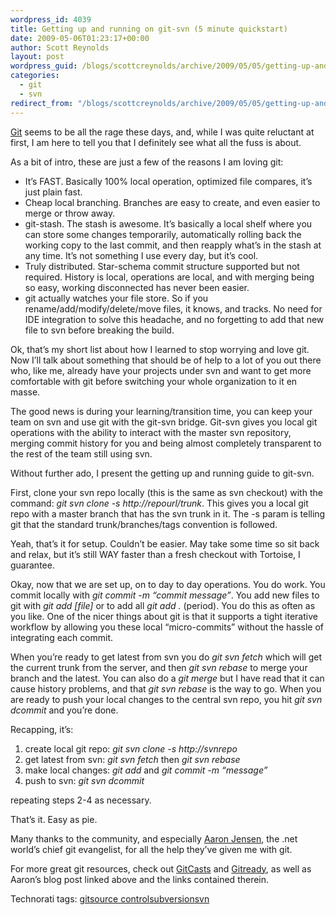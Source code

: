 ```yaml
---
wordpress_id: 4039
title: Getting up and running on git-svn (5 minute quickstart)
date: 2009-05-06T01:23:17+00:00
author: Scott Reynolds
layout: post
wordpress_guid: /blogs/scottcreynolds/archive/2009/05/05/getting-up-and-running-on-git-svn-5-minute-quickstart.aspx
categories:
  - git
  - svn
redirect_from: "/blogs/scottcreynolds/archive/2009/05/05/getting-up-and-running-on-git-svn-5-minute-quickstart.aspx/"
---
```

[Git](http://git-scm.com/) seems to be all the rage these days, and, while I was quite reluctant at first, I am here to tell you that I definitely see what all the fuss is about.

As a bit of intro, these are just a few of the reasons I am loving git:

  * It&#8217;s FAST. Basically 100% local operation, optimized file compares, it&#8217;s just plain fast.
  * Cheap local branching. Branches are easy to create, and even easier to merge or throw away.
  * git-stash. The stash is awesome. It&#8217;s basically a local shelf where you can store some changes temporarily, automatically rolling back the working copy to the last commit, and then reapply what&#8217;s in the stash at any time. It&#8217;s not something I use every day, but it&#8217;s cool.
  * Truly distributed. Star-schema commit structure supported but not required. History is local, operations are local, and with merging being so easy, working disconnected has never been easier.
  * git actually watches your file store. So if you rename/add/modify/delete/move files, it knows, and tracks. No need for IDE integration to solve this headache, and no forgetting to add that new file to svn before breaking the build.

Ok, that&#8217;s my short list about how I learned to stop worrying and love git. Now I&#8217;ll talk about something that should be of help to a lot of you out there who, like me, already have your projects under svn and want to get more comfortable with git before switching your whole organization to it en masse.

The good news is during your learning/transition time, you can keep your team on svn and use git with the git-svn bridge. Git-svn gives you local git operations with the ability to interact with the master svn repository, merging commit history for you and being almost completely transparent to the rest of the team still using svn.

Without further ado, I present the getting up and running guide to git-svn.

First, clone your svn repo locally (this is the same as svn checkout) with the command: _git svn clone -s http://repourl/trunk_. This gives you a local git repo with a master branch that has the svn trunk in it. The -s param is telling git that the standard trunk/branches/tags convention is followed. 

Yeah, that&#8217;s it for setup. Couldn&#8217;t be easier. May take some time so sit back and relax, but it&#8217;s still WAY faster than a fresh checkout with Tortoise, I guarantee. 

Okay, now that we are set up, on to day to day operations. You do work. You commit locally with _git commit -m &#8220;commit message&#8221;_. You add new files to git with _git add [file]_ or to add all _git add ._ (period). You do this as often as you like. One of the nicer things about git is that it supports a tight iterative workflow by allowing you these local &#8220;micro-commits&#8221; without the hassle of integrating each commit.

When you&#8217;re ready to get latest from svn you do _git svn fetch_ which will get the current trunk from the server, and then _git svn rebase_ to merge your branch and the latest. You can also do a _git merge_ but I have read that it can cause history problems, and that _git svn rebase_ is the way to go. When you are ready to push your local changes to the central svn repo, you hit _git svn dcommit_ and you&#8217;re done.

Recapping, it&#8217;s:

  1. create local git repo: _git svn clone -s http://svnrepo_ 
  2. get latest from svn: _git svn fetch_ then _git svn rebase_
  3. make local changes: _git add_ and _git commit -m &#8220;message&#8221;_
  4. push to svn: _git svn dcommit_ 

repeating steps 2-4 as necessary. 

That&#8217;s it. Easy as pie.

Many thanks to the community, and especially [Aaron Jensen](http://codebetter.com/blogs/aaron.jensen/archive/2009/03/12/hosting-your-oss-project-on-github.aspx), the .net world&#8217;s chief git evangelist, for all the help they&#8217;ve given me with git.

For more great git resources, check out [GitCasts](http://gitcasts.com) and [Gitready](http://gitready.com), as well as Aaron&#8217;s blog post linked above and the links contained therein.

<div>
  Technorati tags: <a rel="tag" href="http://technorati.com/tags/git">git</a><a rel="tag" href="http://technorati.com/tags/source%20control">source control</a><a rel="tag" href="http://technorati.com/tags/subversion">subversion</a><a rel="tag" href="http://technorati.com/tags/svn">svn</a>
</div>